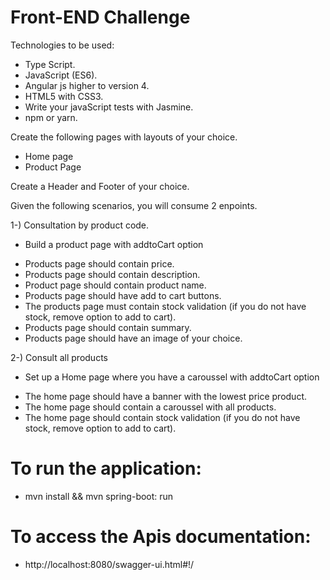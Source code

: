 # Front-END Challenge

Technologies to be used:

* Type Script.
* JavaScript (ES6).
* Angular js higher to version 4.
* HTML5 with CSS3.
* Write your javaScript tests with Jasmine.
* npm or yarn.


Create the following pages with layouts of your choice.

- Home page
- Product Page

Create a Header and Footer of your choice.


Given the following scenarios, you will consume 2 enpoints.

1-) Consultation by product code.

 * Build a product page with addtoCart option
 
 - Products page should contain price.
 - Products page should contain description.
 - Product page should contain product name.
 - Products page should have add to cart buttons.
 - The products page must contain stock validation (if you do not have stock, remove option to add to cart).
 - Products page should contain summary.
 - Products page should have an image of your choice.
 

2-) Consult all products

  * Set up a Home page where you have a caroussel with addtoCart option
  
  - The home page should have a banner with the lowest price product.
  - The home page should contain a caroussel with all products.
  - The home page should contain stock validation (if you do not have stock, remove option to add to cart).
  
  
  
 # To run the application:
  
*   mvn install && mvn spring-boot: run
   
 #  To access the Apis documentation:
   
   * http://localhost:8080/swagger-ui.html#!/
